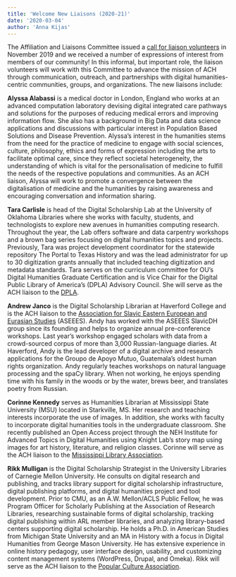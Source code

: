 ```yaml
---
title: 'Welcome New Liaisons (2020-21)'
date: '2020-03-04'
author: 'Anna Kijas'
---
```

The Affiliation and Liaisons Committee issued a [call for liaison volunteers](/news/2019/11/call-for-liaison-volunteers/) in November 2019 and we received a number of expressions of interest from members of our community! In this informal, but important role, the liaison volunteers will work with this Committee to advance the mission of ACH through communication, outreach, and partnerships with digital humanities-centric communities, groups, and organizations. The new liaisons include:

**Alyssa Alabassi** is a medical doctor in London, England who works at an advanced computation laboratory devising digital integrated care pathways and solutions for the purposes of reducing medical errors and improving information flow. She also has a background in Big Data and data science applications and discussions with particular interest in Population Based Solutions and Disease Prevention. Alyssa’s interest in the humanities stems from the need for the practice of medicine to engage with social sciences, culture, philosophy, ethics and forms of expression including the arts to facilitate optimal care, since they reflect societal heterogeneity, the understanding of which is vital for the personalisation of medicine to fulfill the needs of the respective populations and communities. As an ACH liaison, Alyssa will work to promote a convergence between the digitalisation of medicine and the humanities by raising awareness and encouraging conversation and information sharing.

**Tara Carlisle** is head of the Digital Scholarship Lab at the University of Oklahoma Libraries where she works with faculty, students, and technologists to explore new avenues in humanities computing research. Throughout the year, the Lab offers software and data carpentry workshops and a brown bag series focusing on digital humanities topics and projects. Previously, Tara was project development coordinator for the statewide repository The Portal to Texas History and was the lead administrator for up to 30 digitization grants annually that included teaching digitization and metadata standards. Tara serves on the curriculum committee for OU’s Digital Humanities Graduate Certification and is Vice Chair for the Digital Public Library of America’s (DPLA) Advisory Council. She will serve as the ACH liaison to the [DPLA](https://dp.la/).

**Andrew Janco** is the Digital Scholarship Librarian at Haverford College and is the ACH liaison to the [Association for Slavic Eastern European and Eurasian Studies](https://www.aseees.org/) (ASEEES). Andy has worked with the ASEEES SlavicDH group since its founding and helps to organize annual pre-conference workshops. Last year’s workshop engaged scholars with data from a crowd-sourced corpus of more than 3,000 Russian-language diaries. At Haverford, Andy is the lead developer of a digital archive and research applications for the Groupo de Apoyo Mutuo, Guatemala’s oldest human rights organization. Andy regularly teaches workshops on natural language processing and the spaCy library. When not working, he enjoys spending time with his family in the woods or by the water, brews beer, and translates poetry from Russian.

**Corinne Kennedy** serves as Humanities Librarian at Mississippi State University (MSU) located in Starkville, MS. Her research and teaching interests incorporate the use of images. In addition, she works with faculty to incorporate digital humanities tools in the undergraduate classroom. She recently published an Open Access project through the NEH Institute for Advanced Topics in Digital Humanities using Knight Lab’s story map using images for art history, literature, and religion classes. Corinne will serve as the ACH liaison to the [Mississippi Library Association](http://www.misslib.org/).

**Rikk Mulligan** is the Digital Scholarship Strategist in the University Libraries of Carnegie Mellon University. He consults on digital research and publishing, and tracks library support for digital scholarship infrastructure, digital publishing platforms, and digital humanities project and tool development. Prior to CMU, as an A.W. Mellon/ACLS Public Fellow, he was Program Officer for Scholarly Publishing at the Association of Research Libraries, researching sustainable forms of digital scholarship, tracking digital publishing within ARL member libraries, and analyzing library-based centers supporting digital scholarship. He holds a Ph.D. in American Studies from Michigan State University and an MA in History with a focus in Digital Humanities from George Mason University. He has extensive experience in online history pedagogy, user interface design, usability, and customizing content management systems (WordPress, Drupal, and Omeka). Rikk will serve as the ACH liaison to the [Popular Culture Association](https://pcaaca.org/).
